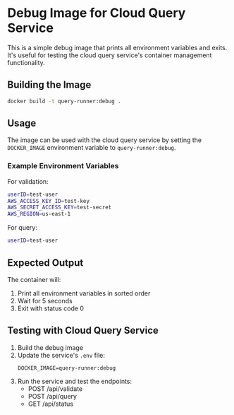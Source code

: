 # Debug Image for Cloud Query Service

This is a simple debug image that prints all environment variables and exits. It's useful for testing the cloud query service's container management functionality.

## Building the Image

```bash
docker build -t query-runner:debug .
```

## Usage

The image can be used with the cloud query service by setting the `DOCKER_IMAGE` environment variable to `query-runner:debug`.

### Example Environment Variables

For validation:
```bash
userID=test-user
AWS_ACCESS_KEY_ID=test-key
AWS_SECRET_ACCESS_KEY=test-secret
AWS_REGION=us-east-1
```

For query:
```bash
userID=test-user
```

## Expected Output

The container will:
1. Print all environment variables in sorted order
2. Wait for 5 seconds
3. Exit with status code 0

## Testing with Cloud Query Service

1. Build the debug image
2. Update the service's `.env` file:
   ```
   DOCKER_IMAGE=query-runner:debug
   ```
3. Run the service and test the endpoints:
   - POST /api/validate
   - POST /api/query
   - GET /api/status 